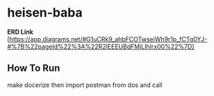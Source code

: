 # heisen-baba
**ERD Link** [https://app.diagrams.net/#G1uCRk9_ahbFCOTwseiWh9r1p_fCTq0YJ-#%7B%22pageId%22%3A%22R2lEEEUBdFMjLlhIrx00%22%7D]

## How To Run
make docerize then import postman from dos and call

